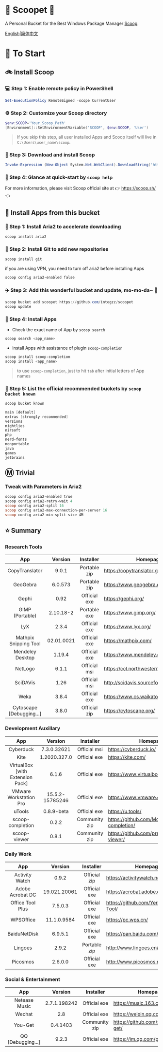 <div align="left">
<h1 align="left"> 🍨 Scoopet 🍨 </h1>

<p> A Personal Bucket for the Best Windows Package Manager <a href="https://github.com/lukesampson/scoop">Scoop</a>.
</p>

<p align="left">
        <a href="README.md">English</a>|<a href="README_CN.md">简体中文</a>
</p>
</div>

# :running: To Start

## :bike: Install Scoop

### :computer: Step 1: Enable remote policy in PowerShell

```powershell
Set-ExecutionPolicy RemoteSigned -scope CurrentUser
```

### :gear: Step 2: Customize your Scoop directory

```powershell
$env:SCOOP='Your_Scoop_Path'
[Environment]::SetEnvironmentVariable('SCOOP', $env:SCOOP, 'User')
```

> If you skip this step, all user installed Apps and Scoop itself will live in `C:\Users\user_name\scoop`.

### :hammer: Step 3: Download and install Scoop

```powershell
Invoke-Expression (New-Object System.Net.WebClient).DownloadString('https://get.scoop.sh')
```

### :book: Step 4: Glance at quick-start by `scoop help`

For more information, please visit Scoop official site at 👉 https://scoop.sh/ 👈

## :car: Install Apps from this bucket

### :train: Step 1: Install Aria2 to accelerate downloading

```powershell
scoop install aria2
```

### :ticket: Step 2: Install Git to add new repositories

```powershell
scoop install git
```

if you are using VPN, you need to turn off aria2 before installing Apps

```powershell
scoop config aria2-enabled false
```

### :airplane: Step 3: Add this wonderful bucket and update, mo-mo-da~ :kiss:

```powershell
scoop bucket add scoopet https://github.com/integzz/scoopet
scoop update
```

### :rocket: Step 4: Install Apps

- Check the exact name of App by `scoop search`

```powershell
scoop search <app_name>
```

- Install Apps with assistance of plugin `scoop-completion`

```powershell
scoop install scoop-completion
scoop install <app_name>
```

> to use `scoop-completion`, just to hit `tab` after initial letters of App names

### :100: Step 5: List the official recommended buckets by `scoop bucket known`

```powershell
scoop bucket known

main [default]
extras [strongly recommended]
versions
nightlies
nirsoft
php
nerd-fonts
nonportable
java
games
jetbrains
```

## :m: Trivial

### Tweak with Parameters in Aria2

```powershell
scoop config aria2-enabled true
scoop config aria2-retry-wait 4
scoop config aria2-split 16
scoop config aria2-max-connection-per-server 16
scoop config aria2-min-split-size 4M
```

## :star: Summary

### Research Tools

|           App            |  Version   |  Installer   | Homepage                              |
| :----------------------: | :--------: | :----------: | ------------------------------------- |
|      CopyTranslator      |   9.0.1    | Portable zip | https://copytranslator.github.io/     |
|         GeoGebra         |  6.0.573   | Portable zip | https://www.geogebra.org/             |
|          Gephi           |    0.92    | Official exe | https://gephi.org/                    |
|     GIMP (Portable)      | 2.10.18-2  | Portable exe | https://www.gimp.org/                 |
|           LyX            |   2.3.4    | Official exe | https://www.lyx.org/                  |
|  Mathpix Snipping Tool   | 02.01.0021 | Official exe | https://mathpix.com/                  |
|     Mendeley Desktop     |   1.19.4   | Official exe | https://www.mendeley.com/             |
|         NetLogo          |   6.1.1    | Official msi | https://ccl.northwestern.edu/netlogo/ |
|         SciDAVis         |    1.26    | Official msi | http://scidavis.sourceforge.net/      |
|           Weka           |   3.8.4    | Official exe | https://www.cs.waikato.ac.nz/ml/weka/ |
| Cytoscape [Debugging...] |   3.8.0    | Official zip | https://cytoscape.org/                |

### Development Auxillary

|               App                |     Version     |   Installer   | Homepage                                        |
| :------------------------------: | :-------------: | :-----------: | ----------------------------------------------- |
|            Cyberduck             |   7.3.0.32621   | Official msi  | https://cyberduck.io/                           |
|               Kite               |  1.2020.327.0   | Official exe  | https://kite.com/                               |
| VirtualBox [with Extension Pack] |      6.1.6      | Official exe  | https://www.virtualbox.org/                     |
|      VMware Workstation Pro      | 15.5.2-15785246 | Official exe  | https://www.vmware.com/                         |
|              uTools              |   0.8.9-beta    | Official exe  | https://u.tools/                                |
|         scoop-completion         |      0.2.2      | Community zip | https://github.com/Moeologist/scoop-completion/ |
|           scoop-viewer           |      0.8.1      | Community zip | https://github.com/prezesp/scoop-viewer/        |

### Daily Work

|       App        |   Version    |  Installer   | Homepage                                 |
| :--------------: | :----------: | :----------: | ---------------------------------------- |
|  Activity Watch  |    0.9.2     | Official zip | https://activitywatch.net/               |
| Adobe Acrobat DC | 19.021.20061 | Official exe | https://acrobat.adobe.com/               |
| Office Tool Plus |   7.5.0.3    | Official exe | https://github.com/YerongAI/Office-Tool/ |
|    WPSOffice     | 11.1.0.9584  | Official exe | https://pc.wps.cn/                       |
|   BaiduNetDisk   |   6.9.5.1    | Official exe | https://pan.baidu.com/                   |
|     Lingoes      |    2.9.2     | Portable zip | http://www.lingoes.cn/                   |
|     Picosmos     |   2.6.0.0    | Official exe | http://www.picosmos.net/                 |

### Social & Entertainment

|        App        |   Version    |   Installer   | Homepage                            |
| :---------------: | :----------: | :-----------: | ----------------------------------- |
|   Netease Music   | 2.7.1.198242 | Official exe  | https://music.163.com/              |
|      Wechat       |     2.8      | Official exe  | https://weixin.qq.com/              |
|      You-Get      |   0.4.1403   | Community zip | https://github.com/soimort/you-get/ |
| QQ [Debugging...] |    9.2.3     | Official exe  | https://im.qq.com/pcqq/             |
